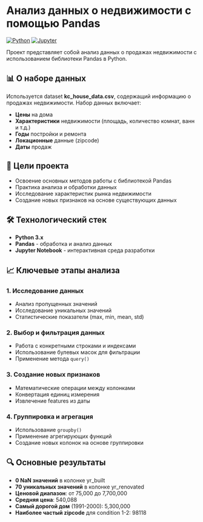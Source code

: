 # Анализ данных о недвижимости с помощью Pandas

[![Python](https://img.shields.io/badge/Python-3.11%2B-blue)](https://python.org)
[![Jupyter](https://img.shields.io/badge/Jupyter-Notebook-orange)](https://jupyter.org)

Проект представляет собой анализ данных о продажах недвижимости с использованием библиотеки Pandas в Python.

## 📊 О наборе данных

Используется dataset **kc_house_data.csv**, содержащий информацию о продажах недвижимости. Набор данных включает:

- **Цены** на дома
- **Характеристики** недвижимости (площадь, количество комнат, ванн и т.д.)
- **Годы** постройки и ремонта
- **Локационные** данные (zipcode)
- **Даты** продаж

## 🎯 Цели проекта

- Освоение основных методов работы с библиотекой Pandas
- Практика анализа и обработки данных
- Исследование характеристик рынка недвижимости
- Создание новых признаков на основе существующих данных


## 🛠️ Технологический стек

- **Python 3.x**
- **Pandas** - обработка и анализ данных
- **Jupyter Notebook** - интерактивная среда разработки

## 📈 Ключевые этапы анализа

### 1. Исследование данных
- Анализ пропущенных значений
- Исследование уникальных значений
- Статистические показатели (max, min, mean, std)

### 2. Выбор и фильтрация данных
- Работа с конкретными строками и индексами
- Использование булевых масок для фильтрации
- Применение метода `query()`

### 3. Создание новых признаков
- Математические операции между колонками
- Конвертация единиц измерения
- Извлечение features из даты

### 4. Группировка и агрегация
- Использование `groupby()`
- Применение агрегирующих функций
- Создание новых колонок на основе группировки

## 🔍 Основные результаты

- **0 NaN значений** в колонке yr_built
- **70 уникальных значений** в колонке yr_renovated
- **Ценовой диапазон**: от 75,000 до 7,700,000
- **Средняя цена**: 540,088
- **Самый дорогой дом** (1991-2000): 5,300,000
- **Наиболее частый zipcode** для condition 1-2: 98118


